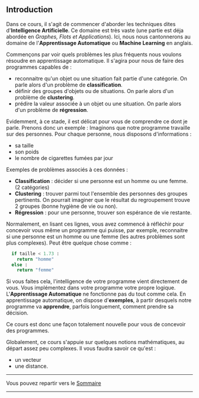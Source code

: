 ## Introduction

Dans ce cours, il s'agit de commencer d'aborder les techniques dites
d'**Intelligence Artificielle**. Ce domaine est très vaste (une partie est déja
abordée en *Graphes, Flots et Applications*). Ici, nous nous cantonnerons au
domaine de l'**Apprentissage Automatique** ou **Machine Learning** en anglais.

Commençons par voir quels problèmes les plus fréquents nous voulons résoudre en
apprentissage automatique. Il s'agira pour nous de faire des programmes capables
de :

- reconnaitre qu'un objet ou une situation fait partie d'une catégorie. On parle
alors d'un problème de **classification**.
- définir des groupes d'objets ou de situations. On parle alors d'un problème de
**clustering**.
- prédire la valeur associée à un objet ou une situation. On parle
alors d'un problème de **régression**.

Evidemment, à ce stade, il est délicat pour vous de comprendre ce dont je parle.
Prenons donc un exemple : Imaginons que notre programme travaille sur des
personnes. Pour chaque personne, nous disposons d'informations :
- sa taille
- son poids
- le nombre de cigarettes fumées par jour

Exemples de problèmes associés à ces données :
- **Classification** : décider si une personne est un homme ou une femme.
(2 catégories)
- **Clustering** : trouver parmi tout l'ensemble des personnes des groupes
pertinents. On pourrait imaginer que le résultat du regroupement trouve 2 groupes
(bonne hygiène de vie ou non).
- **Régression** : pour une personne, trouver son espérance de vie restante.

Normalement, en lisant ces lignes, vous avez commencé à réfléchir pour concevoir
vous même un programme qui puisse, par exemple, reconnaitre si une personne est
un homme ou une femme (les autres problèmes sont plus complexes).
Peut être quelque chose comme :

```python
  if taille < 1.73 :
    return "homme"
  else :
    return "femme"
```

Si vous faites cela, l'intelligence de votre programme vient directement de vous.
Vous implémentez dans votre programme votre propre logique. L'**Apprentissage
Automatique** ne fonctionne pas du tout comme cela. En apprentissage automatique,
on dispose d'**exemples**, à partir desquels notre programme va **apprendre**,
parfois longuement, comment prendre sa décision.

Ce cours est donc une façon totalement nouvelle pour vous de concevoir des
programmes.

Globalement, ce cours s'appuie sur quelques notions mathématiques, au départ
assez peu complexes. Il vous faudra savoir ce qu'est :
- un vecteur
- une distance.


___

Vous pouvez repartir vers le [Sommaire](99_sommaire.md)
___

